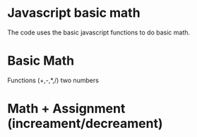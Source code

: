 # Javascript basic math

The code uses the basic javascript functions to do basic math. 

# Basic Math 
Functions (+,-,*,/) two numbers 

# Math + Assignment (increament/decreament)


